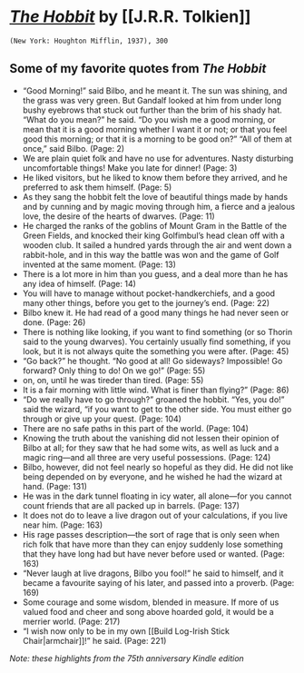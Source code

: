 # [*The Hobbit*](https://www.amazon.com/Hobbit-J-R-Tolkien/dp/054792822X/ref=sr_1_3?s=books&ie=UTF8&qid=1536843406&sr=1-3&keywords=the+hobbit&refinements=p_n_feature_browse-bin%3A2656022011) by [[J.R.R. Tolkien]]

`(New York: Houghton Mifflin, 1937), 300`

## Some of my favorite quotes from *The Hobbit*
- “Good Morning!” said Bilbo, and he meant it. The sun was shining, and the grass was very green. But Gandalf looked at him from under long bushy eyebrows that stuck out further than the brim of his shady hat. “What do you mean?” he said. “Do you wish me a good morning, or mean that it is a good morning whether I want it or not; or that you feel good this morning; or that it is a morning to be good on?” “All of them at once,” said Bilbo. (Page: 2)
- We are plain quiet folk and have no use for adventures. Nasty disturbing uncomfortable things! Make you late for dinner! (Page: 3)
- He liked visitors, but he liked to know them before they arrived, and he preferred to ask them himself. (Page: 5)
- As they sang the hobbit felt the love of beautiful things made by hands and by cunning and by magic moving through him, a fierce and a jealous love, the desire of the hearts of dwarves. (Page: 11)
- He charged the ranks of the goblins of Mount Gram in the Battle of the Green Fields, and knocked their king Golfimbul’s head clean off with a wooden club. It sailed a hundred yards through the air and went down a rabbit-hole, and in this way the battle was won and the game of Golf invented at the same moment. (Page: 13)
- There is a lot more in him than you guess, and a deal more than he has any idea of himself. (Page: 14)
- You will have to manage without pocket-handkerchiefs, and a good many other things, before you get to the journey’s end. (Page: 22)
- Bilbo knew it. He had read of a good many things he had never seen or done. (Page: 26)
- There is nothing like looking, if you want to find something (or so Thorin said to the young dwarves). You certainly usually find something, if you look, but it is not always quite the something you were after. (Page: 45)
- “Go back?” he thought. “No good at all! Go sideways? Impossible! Go forward? Only thing to do! On we go!” (Page: 55)
- on, on, until he was tireder than tired. (Page: 55)
- It is a fair morning with little wind. What is finer than flying?” (Page: 86)
- “Do we really have to go through?” groaned the hobbit. “Yes, you do!” said the wizard, “if you want to get to the other side. You must either go through or give up your quest. (Page: 104)
- There are no safe paths in this part of the world. (Page: 104)
- Knowing the truth about the vanishing did not lessen their opinion of Bilbo at all; for they saw that he had some wits, as well as luck and a magic ring—and all three are very useful possessions. (Page: 124)
- Bilbo, however, did not feel nearly so hopeful as they did. He did not like being depended on by everyone, and he wished he had the wizard at hand. (Page: 131)
- He was in the dark tunnel floating in icy water, all alone—for you cannot count friends that are all packed up in barrels. (Page: 137)
- It does not do to leave a live dragon out of your calculations, if you live near him. (Page: 163)
- His rage passes description—the sort of rage that is only seen when rich folk that have more than they can enjoy suddenly lose something that they have long had but have never before used or wanted. (Page: 163)
- “Never laugh at live dragons, Bilbo you fool!” he said to himself, and it became a favourite saying of his later, and passed into a proverb. (Page: 169)
- Some courage and some wisdom, blended in measure. If more of us valued food and cheer and song above hoarded gold, it would be a merrier world. (Page: 217)
- “I wish now only to be in my own [[Build Log-Irish Stick Chair|armchair]]!” he said. (Page: 221)


*Note: these highlights from the 75th anniversary Kindle edition*
